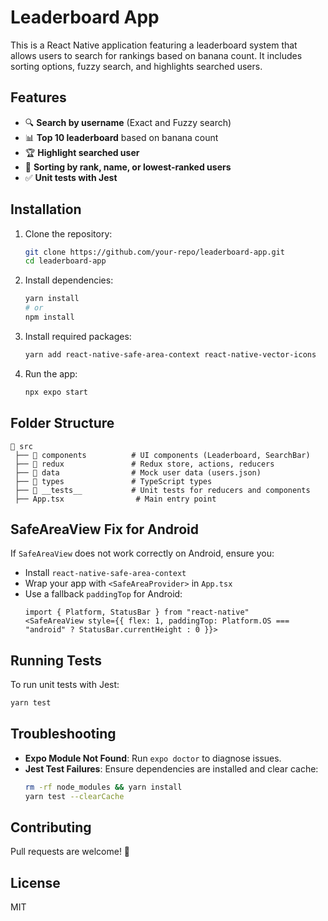 # Leaderboard App

This is a React Native application featuring a leaderboard system that allows users to search for rankings based on banana count. It includes sorting options, fuzzy search, and highlights searched users.

## Features
- 🔍 **Search by username** (Exact and Fuzzy search)
- 📊 **Top 10 leaderboard** based on banana count
- 🏆 **Highlight searched user**
- 🔄 **Sorting by rank, name, or lowest-ranked users**
- ✅ **Unit tests with Jest**

## Installation

1. Clone the repository:
   ```sh
   git clone https://github.com/your-repo/leaderboard-app.git
   cd leaderboard-app
   ```

2. Install dependencies:
   ```sh
   yarn install
   # or
   npm install
   ```

3. Install required packages:
   ```sh
   yarn add react-native-safe-area-context react-native-vector-icons
   ```

4. Run the app:
   ```sh
   npx expo start
   ```

## Folder Structure
```
📂 src
 ├── 📂 components          # UI components (Leaderboard, SearchBar)
 ├── 📂 redux               # Redux store, actions, reducers
 ├── 📂 data                # Mock user data (users.json)
 ├── 📂 types               # TypeScript types
 ├── 📂 __tests__           # Unit tests for reducers and components
 ├── App.tsx                # Main entry point
```

## SafeAreaView Fix for Android
If `SafeAreaView` does not work correctly on Android, ensure you:
- Install `react-native-safe-area-context`
- Wrap your app with `<SafeAreaProvider>` in `App.tsx`
- Use a fallback `paddingTop` for Android:
  ```tsx
  import { Platform, StatusBar } from "react-native"
  <SafeAreaView style={{ flex: 1, paddingTop: Platform.OS === "android" ? StatusBar.currentHeight : 0 }}>
  ```

## Running Tests
To run unit tests with Jest:
```sh
yarn test
```

## Troubleshooting
- **Expo Module Not Found**: Run `expo doctor` to diagnose issues.
- **Jest Test Failures**: Ensure dependencies are installed and clear cache:
  ```sh
  rm -rf node_modules && yarn install
  yarn test --clearCache
  ```

## Contributing
Pull requests are welcome! 🚀

## License
MIT

